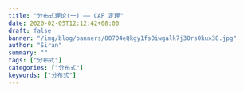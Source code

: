 ```yaml
---
title: "分布式理论(一) —— CAP 定理"
date: 2020-02-05T12:12:42+08:00
draft: false
banner: "/img/blog/banners/00704eQkgy1fs0iwgalk7j30rs0kux38.jpg"
author: "Siran"
summary: ""
tags: ["分布式"]
categories: ["分布式"]
keywords: ["分布式"]
---
```


